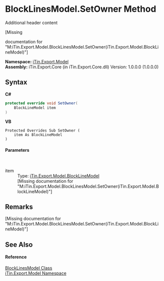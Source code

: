 # BlockLinesModel.SetOwner Method 
Additional header content 

\[Missing <summary> documentation for "M:iTin.Export.Model.BlockLinesModel.SetOwner(iTin.Export.Model.BlockLineModel)"\]

**Namespace:**&nbsp;<a href="ef57ffcc-e95e-b212-5a46-9aa6f5a3511f">iTin.Export.Model</a><br />**Assembly:**&nbsp;iTin.Export.Core (in iTin.Export.Core.dll) Version: 1.0.0.0 (1.0.0.0)

## Syntax

**C#**<br />
``` C#
protected override void SetOwner(
	BlockLineModel item
)
```

**VB**<br />
``` VB
Protected Overrides Sub SetOwner ( 
	item As BlockLineModel
)
```


#### Parameters
&nbsp;<dl><dt>item</dt><dd>Type: <a href="e4af1c40-c21b-66d0-9ce1-a3396528ac64">iTin.Export.Model.BlockLineModel</a><br />\[Missing <param name="item"/> documentation for "M:iTin.Export.Model.BlockLinesModel.SetOwner(iTin.Export.Model.BlockLineModel)"\]</dd></dl>

## Remarks
\[Missing <remarks> documentation for "M:iTin.Export.Model.BlockLinesModel.SetOwner(iTin.Export.Model.BlockLineModel)"\]

## See Also


#### Reference
<a href="af92041c-0246-54ab-9e61-08285978a102">BlockLinesModel Class</a><br /><a href="ef57ffcc-e95e-b212-5a46-9aa6f5a3511f">iTin.Export.Model Namespace</a><br />